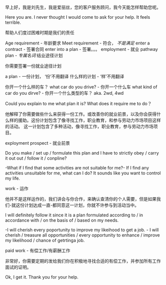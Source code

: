 早上好，我是刘先生，我是爱丽丝，您的客户服务顾问，我今天能怎样帮助您呢。

Here you are. I never thought I would come to ask for your help. It feels terrible. 

帮助人们度过困难时期是我们的责任

Age requirement - 年龄要求
Meet requirement - 符合， *不是满足*
enter a contract - 签署合同
enter into a plan - 签署。。。
employment - 就业
pathway plan - *专属名词* 结业途径计划

你需要签署一份就业途径计划

a plan - 一份计划， ‘份’不用翻译
什么样的计划 - ‘样’不用翻译

你开一个什么样的车？
what car do you drive? - 你开一个什么车
what kind of car do you dirve? - 你开一个什么类型的车？ aka. 2wd, 4wd

Could you explain to me what plan it is? What does it require me to do？

他解释了你需要做些什么来获得一份工作。或改善你的就业前景，以及你会获得什么样的援助。这份计划包含了像寻找工作，职业教育，和参与劳动力市场项目这样的活动。
这一计划包含了多种活动，像寻找工作，职业教育，参与劳动力市场项目。


exployment prospect - 就业前景

Do you make / set up / formulate this plan and I have to strictly obey / carry it out out / follow it / conpline? 

-What if I find that some activities are not suitable for me?-
If I find any activities unsuitable for me, what can I do? It sounds like you want to control my life. 

work - 运作

他并不是这样运作的，我们讲会与你合作，来确认查清你的个人需要，但是如果我们-就这份计划达成一直-都同意这一计划，你就不许参与到活动当中。

I will definitely follow it since it is a plan formulated according to / in accordance with / on the basis of / based on my needs. 

-I will cherish every poportunity to improve my likeihood to get a job. -
I will cherish / treasure all opportunities / every opportunity to enhance / improve my likelihood / chance of getrtinga job. 

paid work - 有偿工作/有薪酬工作

非常好，你需要定期的发给我们你在积极地寻找合适的有偿工作，并参加所有工作面试的证明。

Ok, I get it. Thank you for your help. 

